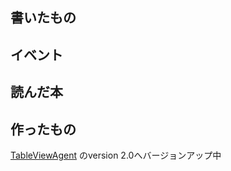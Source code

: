 ## 書いたもの

## イベント

## 読んだ本

## 作ったもの

[TableViewAgent](https://github.com/akuraru/TableViewAgent) のversion 2.0へバージョンアップ中